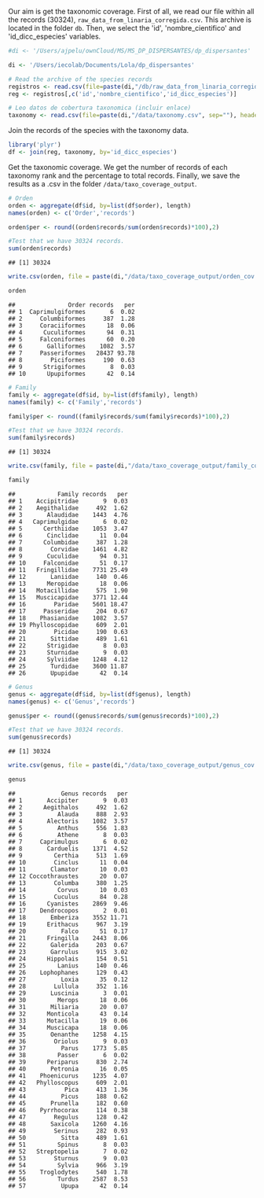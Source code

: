 Our aim is get the taxonomic coverage. First of all, we read our file within all the records (30324), `raw_data_from_linaria_corregida.csv`. This archive is located in the folder `db`. Then, we select the 'id', 'nombre\_cientifico' and 'id\_dicc\_especies' variables.

``` r
#di <- '/Users/ajpelu/ownCloud/MS/MS_DP_DISPERSANTES/dp_dispersantes'

di <- '/Users/iecolab/Documents/Lola/dp_dispersantes'

# Read the archive of the species records
registros <- read.csv(file=paste(di,"/db/raw_data_from_linaria_corregida.csv", sep=""), header=TRUE, sep=";")
reg <- registros[,c('id','nombre_cientifico','id_dicc_especies')]

# Leo datos de cobertura taxonomica (incluir enlace)
taxonomy <- read.csv(file=paste(di,"/data/taxonomy.csv", sep=""), header=TRUE, sep=",")
```

Join the records of the species with the taxonomy data.

``` r
library('plyr')
df <- join(reg, taxonomy, by='id_dicc_especies')
```

Get the taxonomic coverage. We get the number of records of each taxonomy rank and the percentage to total records. Finally, we save the results as a .csv in the folder `/data/taxo_coverage_output`.

``` r
# Orden
orden <- aggregate(df$id, by=list(df$order), length)
names(orden) <- c('Order','records')

orden$per <- round((orden$records/sum(orden$records)*100),2)

#Test that we have 30324 records. 
sum(orden$records)
```

    ## [1] 30324

``` r
write.csv(orden, file = paste(di,"/data/taxo_coverage_output/orden_cov.csv", sep=""), row.names=FALSE, quote= FALSE)

orden 
```

    ##               Order records   per
    ## 1  Caprimulgiformes       6  0.02
    ## 2     Columbiformes     387  1.28
    ## 3     Coraciiformes      18  0.06
    ## 4      Cuculiformes      94  0.31
    ## 5     Falconiformes      60  0.20
    ## 6       Galliformes    1082  3.57
    ## 7     Passeriformes   28437 93.78
    ## 8        Piciformes     190  0.63
    ## 9      Strigiformes       8  0.03
    ## 10      Upupiformes      42  0.14

``` r
# Family
family <- aggregate(df$id, by=list(df$family), length)
names(family) <- c('Family','records')

family$per <- round((family$records/sum(family$records)*100),2)

#Test that we have 30324 records. 
sum(family$records)
```

    ## [1] 30324

``` r
write.csv(family, file = paste(di,"/data/taxo_coverage_output/family_cov.csv", sep=""), row.names=FALSE, quote= FALSE)

family 
```

    ##            Family records   per
    ## 1    Accipitridae       9  0.03
    ## 2    Aegithalidae     492  1.62
    ## 3       Alaudidae    1443  4.76
    ## 4   Caprimulgidae       6  0.02
    ## 5      Certhiidae    1053  3.47
    ## 6       Cinclidae      11  0.04
    ## 7      Columbidae     387  1.28
    ## 8        Corvidae    1461  4.82
    ## 9       Cuculidae      94  0.31
    ## 10     Falconidae      51  0.17
    ## 11   Fringillidae    7731 25.49
    ## 12       Laniidae     140  0.46
    ## 13      Meropidae      18  0.06
    ## 14   Motacillidae     575  1.90
    ## 15   Muscicapidae    3771 12.44
    ## 16        Paridae    5601 18.47
    ## 17     Passeridae     204  0.67
    ## 18    Phasianidae    1082  3.57
    ## 19 Phylloscopidae     609  2.01
    ## 20        Picidae     190  0.63
    ## 21       Sittidae     489  1.61
    ## 22      Strigidae       8  0.03
    ## 23      Sturnidae       9  0.03
    ## 24      Sylviidae    1248  4.12
    ## 25       Turdidae    3600 11.87
    ## 26       Upupidae      42  0.14

``` r
# Genus
genus <- aggregate(df$id, by=list(df$genus), length)
names(genus) <- c('Genus','records')

genus$per <- round((genus$records/sum(genus$records)*100),2)

#Test that we have 30324 records. 
sum(genus$records)
```

    ## [1] 30324

``` r
write.csv(genus, file = paste(di,"/data/taxo_coverage_output/genus_cov.csv", sep=""), row.names=FALSE, quote= FALSE)

genus
```

    ##             Genus records   per
    ## 1       Accipiter       9  0.03
    ## 2      Aegithalos     492  1.62
    ## 3          Alauda     888  2.93
    ## 4       Alectoris    1082  3.57
    ## 5          Anthus     556  1.83
    ## 6          Athene       8  0.03
    ## 7     Caprimulgus       6  0.02
    ## 8       Carduelis    1371  4.52
    ## 9         Certhia     513  1.69
    ## 10        Cinclus      11  0.04
    ## 11       Clamator      10  0.03
    ## 12 Coccothraustes      20  0.07
    ## 13        Columba     380  1.25
    ## 14         Corvus      10  0.03
    ## 15        Cuculus      84  0.28
    ## 16      Cyanistes    2869  9.46
    ## 17    Dendrocopos       2  0.01
    ## 18       Emberiza    3552 11.71
    ## 19      Erithacus     967  3.19
    ## 20          Falco      51  0.17
    ## 21      Fringilla    2443  8.06
    ## 22       Galerida     203  0.67
    ## 23       Garrulus     915  3.02
    ## 24      Hippolais     154  0.51
    ## 25         Lanius     140  0.46
    ## 26    Lophophanes     129  0.43
    ## 27          Loxia      35  0.12
    ## 28        Lullula     352  1.16
    ## 29       Luscinia       3  0.01
    ## 30         Merops      18  0.06
    ## 31       Miliaria      20  0.07
    ## 32      Monticola      43  0.14
    ## 33      Motacilla      19  0.06
    ## 34      Muscicapa      18  0.06
    ## 35       Oenanthe    1258  4.15
    ## 36        Oriolus       9  0.03
    ## 37          Parus    1773  5.85
    ## 38         Passer       6  0.02
    ## 39      Periparus     830  2.74
    ## 40       Petronia      16  0.05
    ## 41    Phoenicurus    1235  4.07
    ## 42   Phylloscopus     609  2.01
    ## 43           Pica     413  1.36
    ## 44          Picus     188  0.62
    ## 45       Prunella     182  0.60
    ## 46    Pyrrhocorax     114  0.38
    ## 47        Regulus     128  0.42
    ## 48       Saxicola    1260  4.16
    ## 49        Serinus     282  0.93
    ## 50          Sitta     489  1.61
    ## 51         Spinus       8  0.03
    ## 52   Streptopelia       7  0.02
    ## 53        Sturnus       9  0.03
    ## 54         Sylvia     966  3.19
    ## 55    Troglodytes     540  1.78
    ## 56         Turdus    2587  8.53
    ## 57          Upupa      42  0.14
